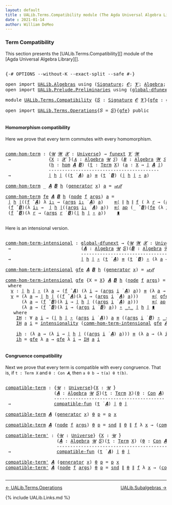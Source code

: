 ```yaml
---
layout: default
title : UALib.Terms.Compatibility module (The Agda Universal Algebra Library)
date : 2021-01-14
author: William DeMeo
---
```


### <a id="term-compatibility">Term Compatibility</a>

This section presents the [UALib.Terms.Compatibility][] module of the [Agda Universal Algebra Library][].

<pre class="Agda">

<a id="320" class="Symbol">{-#</a> <a id="324" class="Keyword">OPTIONS</a> <a id="332" class="Pragma">--without-K</a> <a id="344" class="Pragma">--exact-split</a> <a id="358" class="Pragma">--safe</a> <a id="365" class="Symbol">#-}</a>

<a id="370" class="Keyword">open</a> <a id="375" class="Keyword">import</a> <a id="382" href="UALib.Algebras.html" class="Module">UALib.Algebras</a> <a id="397" class="Keyword">using</a> <a id="403" class="Symbol">(</a><a id="404" href="UALib.Algebras.Signatures.html#1377" class="Function">Signature</a><a id="413" class="Symbol">;</a> <a id="415" href="universes.html#613" class="Generalizable">𝓞</a><a id="416" class="Symbol">;</a> <a id="418" href="universes.html#617" class="Generalizable">𝓥</a><a id="419" class="Symbol">;</a> <a id="421" href="UALib.Algebras.Algebras.html#771" class="Function">Algebra</a><a id="428" class="Symbol">;</a> <a id="430" href="UALib.Algebras.Algebras.html#3472" class="Function Operator">_↠_</a><a id="433" class="Symbol">)</a>
<a id="435" class="Keyword">open</a> <a id="440" class="Keyword">import</a> <a id="447" href="UALib.Prelude.Preliminaries.html" class="Module">UALib.Prelude.Preliminaries</a> <a id="475" class="Keyword">using</a> <a id="481" class="Symbol">(</a><a id="482" href="MGS-Subsingleton-Theorems.html#3468" class="Function">global-dfunext</a><a id="496" class="Symbol">;</a> <a id="498" href="universes.html#551" class="Postulate">Universe</a><a id="506" class="Symbol">;</a> <a id="508" href="universes.html#758" class="Function Operator">_̇</a><a id="510" class="Symbol">)</a>

<a id="513" class="Keyword">module</a> <a id="520" href="UALib.Terms.Compatibility.html" class="Module">UALib.Terms.Compatibility</a> <a id="546" class="Symbol">{</a><a id="547" href="UALib.Terms.Compatibility.html#547" class="Bound">𝑆</a> <a id="549" class="Symbol">:</a> <a id="551" href="UALib.Algebras.Signatures.html#1377" class="Function">Signature</a> <a id="561" href="universes.html#613" class="Generalizable">𝓞</a> <a id="563" href="universes.html#617" class="Generalizable">𝓥</a><a id="564" class="Symbol">}{</a><a id="566" href="UALib.Terms.Compatibility.html#566" class="Bound">gfe</a> <a id="570" class="Symbol">:</a> <a id="572" href="MGS-Subsingleton-Theorems.html#3468" class="Function">global-dfunext</a><a id="586" class="Symbol">}</a> <a id="588" class="Keyword">where</a>

<a id="595" class="Keyword">open</a> <a id="600" class="Keyword">import</a> <a id="607" href="UALib.Terms.Operations.html" class="Module">UALib.Terms.Operations</a><a id="629" class="Symbol">{</a><a id="630" class="Argument">𝑆</a> <a id="632" class="Symbol">=</a> <a id="634" href="UALib.Terms.Compatibility.html#547" class="Bound">𝑆</a><a id="635" class="Symbol">}{</a><a id="637" href="UALib.Terms.Compatibility.html#566" class="Bound">gfe</a><a id="640" class="Symbol">}</a> <a id="642" class="Keyword">public</a>

</pre>



#### <a id="homomorphism compatibility">Homomorphism compatibility</a>

Here we prove that every term commutes with every homomorphism.

<pre class="Agda">

<a id="comm-hom-term"></a><a id="815" href="UALib.Terms.Compatibility.html#815" class="Function">comm-hom-term</a> <a id="829" class="Symbol">:</a> <a id="831" class="Symbol">{</a><a id="832" href="UALib.Terms.Compatibility.html#832" class="Bound">𝓤</a> <a id="834" href="UALib.Terms.Compatibility.html#834" class="Bound">𝓦</a> <a id="836" href="UALib.Terms.Compatibility.html#836" class="Bound">𝓧</a> <a id="838" class="Symbol">:</a> <a id="840" href="universes.html#551" class="Postulate">Universe</a><a id="848" class="Symbol">}</a> <a id="850" class="Symbol">→</a> <a id="852" href="MGS-FunExt-from-Univalence.html#393" class="Function">funext</a> <a id="859" href="UALib.Terms.Compatibility.html#563" class="Bound">𝓥</a> <a id="861" href="UALib.Terms.Compatibility.html#834" class="Bound">𝓦</a>
 <a id="864" class="Symbol">→</a>              <a id="879" class="Symbol">{</a><a id="880" href="UALib.Terms.Compatibility.html#880" class="Bound">X</a> <a id="882" class="Symbol">:</a> <a id="884" href="UALib.Terms.Compatibility.html#836" class="Bound">𝓧</a> <a id="886" href="universes.html#758" class="Function Operator">̇</a><a id="887" class="Symbol">}(</a><a id="889" href="UALib.Terms.Compatibility.html#889" class="Bound">𝑨</a> <a id="891" class="Symbol">:</a> <a id="893" href="UALib.Algebras.Algebras.html#771" class="Function">Algebra</a> <a id="901" href="UALib.Terms.Compatibility.html#832" class="Bound">𝓤</a> <a id="903" href="UALib.Terms.Compatibility.html#547" class="Bound">𝑆</a><a id="904" class="Symbol">)</a> <a id="906" class="Symbol">(</a><a id="907" href="UALib.Terms.Compatibility.html#907" class="Bound">𝑩</a> <a id="909" class="Symbol">:</a> <a id="911" href="UALib.Algebras.Algebras.html#771" class="Function">Algebra</a> <a id="919" href="UALib.Terms.Compatibility.html#834" class="Bound">𝓦</a> <a id="921" href="UALib.Terms.Compatibility.html#547" class="Bound">𝑆</a><a id="922" class="Symbol">)</a>
                <a id="940" class="Symbol">(</a><a id="941" href="UALib.Terms.Compatibility.html#941" class="Bound">h</a> <a id="943" class="Symbol">:</a> <a id="945" href="UALib.Homomorphisms.Basic.html#1984" class="Function">hom</a> <a id="949" href="UALib.Terms.Compatibility.html#889" class="Bound">𝑨</a> <a id="951" href="UALib.Terms.Compatibility.html#907" class="Bound">𝑩</a><a id="952" class="Symbol">)</a> <a id="954" class="Symbol">(</a><a id="955" href="UALib.Terms.Compatibility.html#955" class="Bound">t</a> <a id="957" class="Symbol">:</a> <a id="959" href="UALib.Terms.Basic.html#2335" class="Datatype">Term</a> <a id="964" href="UALib.Terms.Compatibility.html#880" class="Bound">X</a><a id="965" class="Symbol">)</a> <a id="967" class="Symbol">(</a><a id="968" href="UALib.Terms.Compatibility.html#968" class="Bound">a</a> <a id="970" class="Symbol">:</a> <a id="972" href="UALib.Terms.Compatibility.html#880" class="Bound">X</a> <a id="974" class="Symbol">→</a> <a id="976" href="UALib.Prelude.Preliminaries.html#11659" class="Function Operator">∣</a> <a id="978" href="UALib.Terms.Compatibility.html#889" class="Bound">𝑨</a> <a id="980" href="UALib.Prelude.Preliminaries.html#11659" class="Function Operator">∣</a><a id="981" class="Symbol">)</a>
                <a id="999" class="Comment">-----------------------------------------</a>
 <a id="1042" class="Symbol">→</a>              <a id="1057" href="UALib.Prelude.Preliminaries.html#11659" class="Function Operator">∣</a> <a id="1059" href="UALib.Terms.Compatibility.html#941" class="Bound">h</a> <a id="1061" href="UALib.Prelude.Preliminaries.html#11659" class="Function Operator">∣</a> <a id="1063" class="Symbol">((</a><a id="1065" href="UALib.Terms.Compatibility.html#955" class="Bound">t</a> <a id="1067" href="UALib.Terms.Operations.html#1312" class="Function Operator">̇</a> <a id="1069" href="UALib.Terms.Compatibility.html#889" class="Bound">𝑨</a><a id="1070" class="Symbol">)</a> <a id="1072" href="UALib.Terms.Compatibility.html#968" class="Bound">a</a><a id="1073" class="Symbol">)</a> <a id="1075" href="UALib.Prelude.Preliminaries.html#5556" class="Datatype Operator">≡</a> <a id="1077" class="Symbol">(</a><a id="1078" href="UALib.Terms.Compatibility.html#955" class="Bound">t</a> <a id="1080" href="UALib.Terms.Operations.html#1312" class="Function Operator">̇</a> <a id="1082" href="UALib.Terms.Compatibility.html#907" class="Bound">𝑩</a><a id="1083" class="Symbol">)</a> <a id="1085" class="Symbol">(</a><a id="1086" href="UALib.Prelude.Preliminaries.html#11659" class="Function Operator">∣</a> <a id="1088" href="UALib.Terms.Compatibility.html#941" class="Bound">h</a> <a id="1090" href="UALib.Prelude.Preliminaries.html#11659" class="Function Operator">∣</a> <a id="1092" href="MGS-MLTT.html#3813" class="Function Operator">∘</a> <a id="1094" href="UALib.Terms.Compatibility.html#968" class="Bound">a</a><a id="1095" class="Symbol">)</a>

<a id="1098" href="UALib.Terms.Compatibility.html#815" class="Function">comm-hom-term</a> <a id="1112" class="Symbol">_</a> <a id="1114" href="UALib.Terms.Compatibility.html#1114" class="Bound">𝑨</a> <a id="1116" href="UALib.Terms.Compatibility.html#1116" class="Bound">𝑩</a> <a id="1118" href="UALib.Terms.Compatibility.html#1118" class="Bound">h</a> <a id="1120" class="Symbol">(</a><a id="1121" href="UALib.Terms.Basic.html#2383" class="InductiveConstructor">generator</a> <a id="1131" href="UALib.Terms.Compatibility.html#1131" class="Bound">x</a><a id="1132" class="Symbol">)</a> <a id="1134" href="UALib.Terms.Compatibility.html#1134" class="Bound">a</a> <a id="1136" class="Symbol">=</a> <a id="1138" href="UALib.Prelude.Preliminaries.html#5570" class="InductiveConstructor">𝓇ℯ𝒻𝓁</a>

<a id="1144" href="UALib.Terms.Compatibility.html#815" class="Function">comm-hom-term</a> <a id="1158" href="UALib.Terms.Compatibility.html#1158" class="Bound">fe</a> <a id="1161" href="UALib.Terms.Compatibility.html#1161" class="Bound">𝑨</a> <a id="1163" href="UALib.Terms.Compatibility.html#1163" class="Bound">𝑩</a> <a id="1165" href="UALib.Terms.Compatibility.html#1165" class="Bound">h</a> <a id="1167" class="Symbol">(</a><a id="1168" href="UALib.Terms.Basic.html#2408" class="InductiveConstructor">node</a> <a id="1173" href="UALib.Terms.Compatibility.html#1173" class="Bound">f</a> <a id="1175" href="UALib.Terms.Compatibility.html#1175" class="Bound">args</a><a id="1179" class="Symbol">)</a> <a id="1181" href="UALib.Terms.Compatibility.html#1181" class="Bound">a</a> <a id="1183" class="Symbol">=</a>
 <a id="1186" href="UALib.Prelude.Preliminaries.html#11659" class="Function Operator">∣</a> <a id="1188" href="UALib.Terms.Compatibility.html#1165" class="Bound">h</a> <a id="1190" href="UALib.Prelude.Preliminaries.html#11659" class="Function Operator">∣</a><a id="1191" class="Symbol">((</a><a id="1193" href="UALib.Terms.Compatibility.html#1173" class="Bound">f</a> <a id="1195" href="UALib.Algebras.Algebras.html#2921" class="Function Operator">̂</a> <a id="1197" href="UALib.Terms.Compatibility.html#1161" class="Bound">𝑨</a><a id="1198" class="Symbol">)</a> <a id="1200" class="Symbol">λ</a> <a id="1202" href="UALib.Terms.Compatibility.html#1202" class="Bound">i₁</a> <a id="1205" class="Symbol">→</a> <a id="1207" class="Symbol">(</a><a id="1208" href="UALib.Terms.Compatibility.html#1175" class="Bound">args</a> <a id="1213" href="UALib.Terms.Compatibility.html#1202" class="Bound">i₁</a> <a id="1216" href="UALib.Terms.Operations.html#1312" class="Function Operator">̇</a> <a id="1218" href="UALib.Terms.Compatibility.html#1161" class="Bound">𝑨</a><a id="1219" class="Symbol">)</a> <a id="1221" href="UALib.Terms.Compatibility.html#1181" class="Bound">a</a><a id="1222" class="Symbol">)</a>    <a id="1227" href="MGS-MLTT.html#5997" class="Function Operator">≡⟨</a> <a id="1230" href="UALib.Prelude.Preliminaries.html#11740" class="Function Operator">∥</a> <a id="1232" href="UALib.Terms.Compatibility.html#1165" class="Bound">h</a> <a id="1234" href="UALib.Prelude.Preliminaries.html#11740" class="Function Operator">∥</a> <a id="1236" href="UALib.Terms.Compatibility.html#1173" class="Bound">f</a> <a id="1238" class="Symbol">(</a> <a id="1240" class="Symbol">λ</a> <a id="1242" href="UALib.Terms.Compatibility.html#1242" class="Bound">r</a> <a id="1244" class="Symbol">→</a> <a id="1246" class="Symbol">(</a><a id="1247" href="UALib.Terms.Compatibility.html#1175" class="Bound">args</a> <a id="1252" href="UALib.Terms.Compatibility.html#1242" class="Bound">r</a> <a id="1254" href="UALib.Terms.Operations.html#1312" class="Function Operator">̇</a> <a id="1256" href="UALib.Terms.Compatibility.html#1161" class="Bound">𝑨</a><a id="1257" class="Symbol">)</a> <a id="1259" href="UALib.Terms.Compatibility.html#1181" class="Bound">a</a> <a id="1261" class="Symbol">)</a> <a id="1263" href="MGS-MLTT.html#5997" class="Function Operator">⟩</a>
 <a id="1266" class="Symbol">(</a><a id="1267" href="UALib.Terms.Compatibility.html#1173" class="Bound">f</a> <a id="1269" href="UALib.Algebras.Algebras.html#2921" class="Function Operator">̂</a> <a id="1271" href="UALib.Terms.Compatibility.html#1163" class="Bound">𝑩</a><a id="1272" class="Symbol">)(λ</a> <a id="1276" href="UALib.Terms.Compatibility.html#1276" class="Bound">i₁</a> <a id="1279" class="Symbol">→</a>  <a id="1282" href="UALib.Prelude.Preliminaries.html#11659" class="Function Operator">∣</a> <a id="1284" href="UALib.Terms.Compatibility.html#1165" class="Bound">h</a> <a id="1286" href="UALib.Prelude.Preliminaries.html#11659" class="Function Operator">∣</a><a id="1287" class="Symbol">((</a><a id="1289" href="UALib.Terms.Compatibility.html#1175" class="Bound">args</a> <a id="1294" href="UALib.Terms.Compatibility.html#1276" class="Bound">i₁</a> <a id="1297" href="UALib.Terms.Operations.html#1312" class="Function Operator">̇</a> <a id="1299" href="UALib.Terms.Compatibility.html#1161" class="Bound">𝑨</a><a id="1300" class="Symbol">)</a> <a id="1302" href="UALib.Terms.Compatibility.html#1181" class="Bound">a</a><a id="1303" class="Symbol">))</a>  <a id="1307" href="MGS-MLTT.html#5997" class="Function Operator">≡⟨</a> <a id="1310" href="MGS-MLTT.html#6613" class="Function">ap</a> <a id="1313" class="Symbol">(_</a> <a id="1316" href="UALib.Algebras.Algebras.html#2921" class="Function Operator">̂</a> <a id="1318" href="UALib.Terms.Compatibility.html#1163" class="Bound">𝑩</a><a id="1319" class="Symbol">)(</a><a id="1321" href="UALib.Terms.Compatibility.html#1158" class="Bound">fe</a> <a id="1324" class="Symbol">(λ</a> <a id="1327" href="UALib.Terms.Compatibility.html#1327" class="Bound">i₁</a> <a id="1330" class="Symbol">→</a> <a id="1332" href="UALib.Terms.Compatibility.html#815" class="Function">comm-hom-term</a> <a id="1346" href="UALib.Terms.Compatibility.html#1158" class="Bound">fe</a> <a id="1349" href="UALib.Terms.Compatibility.html#1161" class="Bound">𝑨</a> <a id="1351" href="UALib.Terms.Compatibility.html#1163" class="Bound">𝑩</a> <a id="1353" href="UALib.Terms.Compatibility.html#1165" class="Bound">h</a> <a id="1355" class="Symbol">(</a><a id="1356" href="UALib.Terms.Compatibility.html#1175" class="Bound">args</a> <a id="1361" href="UALib.Terms.Compatibility.html#1327" class="Bound">i₁</a><a id="1363" class="Symbol">)</a> <a id="1365" href="UALib.Terms.Compatibility.html#1181" class="Bound">a</a><a id="1366" class="Symbol">))</a><a id="1368" href="MGS-MLTT.html#5997" class="Function Operator">⟩</a>
 <a id="1371" class="Symbol">(</a><a id="1372" href="UALib.Terms.Compatibility.html#1173" class="Bound">f</a> <a id="1374" href="UALib.Algebras.Algebras.html#2921" class="Function Operator">̂</a> <a id="1376" href="UALib.Terms.Compatibility.html#1163" class="Bound">𝑩</a><a id="1377" class="Symbol">)(λ</a> <a id="1381" href="UALib.Terms.Compatibility.html#1381" class="Bound">r</a> <a id="1383" class="Symbol">→</a> <a id="1385" class="Symbol">(</a><a id="1386" href="UALib.Terms.Compatibility.html#1175" class="Bound">args</a> <a id="1391" href="UALib.Terms.Compatibility.html#1381" class="Bound">r</a> <a id="1393" href="UALib.Terms.Operations.html#1312" class="Function Operator">̇</a> <a id="1395" href="UALib.Terms.Compatibility.html#1163" class="Bound">𝑩</a><a id="1396" class="Symbol">)(</a><a id="1398" href="UALib.Prelude.Preliminaries.html#11659" class="Function Operator">∣</a> <a id="1400" href="UALib.Terms.Compatibility.html#1165" class="Bound">h</a> <a id="1402" href="UALib.Prelude.Preliminaries.html#11659" class="Function Operator">∣</a> <a id="1404" href="MGS-MLTT.html#3813" class="Function Operator">∘</a> <a id="1406" href="UALib.Terms.Compatibility.html#1181" class="Bound">a</a><a id="1407" class="Symbol">))</a>    <a id="1413" href="MGS-MLTT.html#6079" class="Function Operator">∎</a>

</pre>

Here is an intensional version.

<pre class="Agda">

<a id="comm-hom-term-intensional"></a><a id="1475" href="UALib.Terms.Compatibility.html#1475" class="Function">comm-hom-term-intensional</a> <a id="1501" class="Symbol">:</a> <a id="1503" href="MGS-Subsingleton-Theorems.html#3468" class="Function">global-dfunext</a> <a id="1518" class="Symbol">→</a> <a id="1520" class="Symbol">{</a><a id="1521" href="UALib.Terms.Compatibility.html#1521" class="Bound">𝓤</a> <a id="1523" href="UALib.Terms.Compatibility.html#1523" class="Bound">𝓦</a> <a id="1525" href="UALib.Terms.Compatibility.html#1525" class="Bound">𝓧</a> <a id="1527" class="Symbol">:</a> <a id="1529" href="universes.html#551" class="Postulate">Universe</a><a id="1537" class="Symbol">}{</a><a id="1539" href="UALib.Terms.Compatibility.html#1539" class="Bound">X</a> <a id="1541" class="Symbol">:</a> <a id="1543" href="UALib.Terms.Compatibility.html#1525" class="Bound">𝓧</a> <a id="1545" href="universes.html#758" class="Function Operator">̇</a><a id="1546" class="Symbol">}</a>
 <a id="1549" class="Symbol">→</a>                          <a id="1576" class="Symbol">(</a><a id="1577" href="UALib.Terms.Compatibility.html#1577" class="Bound">𝑨</a> <a id="1579" class="Symbol">:</a> <a id="1581" href="UALib.Algebras.Algebras.html#771" class="Function">Algebra</a> <a id="1589" href="UALib.Terms.Compatibility.html#1521" class="Bound">𝓤</a> <a id="1591" href="UALib.Terms.Compatibility.html#547" class="Bound">𝑆</a><a id="1592" class="Symbol">)(</a><a id="1594" href="UALib.Terms.Compatibility.html#1594" class="Bound">𝑩</a> <a id="1596" class="Symbol">:</a> <a id="1598" href="UALib.Algebras.Algebras.html#771" class="Function">Algebra</a> <a id="1606" href="UALib.Terms.Compatibility.html#1523" class="Bound">𝓦</a> <a id="1608" href="UALib.Terms.Compatibility.html#547" class="Bound">𝑆</a><a id="1609" class="Symbol">)(</a><a id="1611" href="UALib.Terms.Compatibility.html#1611" class="Bound">h</a> <a id="1613" class="Symbol">:</a> <a id="1615" href="UALib.Homomorphisms.Basic.html#1984" class="Function">hom</a> <a id="1619" href="UALib.Terms.Compatibility.html#1577" class="Bound">𝑨</a> <a id="1621" href="UALib.Terms.Compatibility.html#1594" class="Bound">𝑩</a><a id="1622" class="Symbol">)(</a><a id="1624" href="UALib.Terms.Compatibility.html#1624" class="Bound">t</a> <a id="1626" class="Symbol">:</a> <a id="1628" href="UALib.Terms.Basic.html#2335" class="Datatype">Term</a> <a id="1633" href="UALib.Terms.Compatibility.html#1539" class="Bound">X</a><a id="1634" class="Symbol">)</a>
                            <a id="1664" class="Comment">-------------------------------------------------------------</a>
 <a id="1727" class="Symbol">→</a>                          <a id="1754" href="UALib.Prelude.Preliminaries.html#11659" class="Function Operator">∣</a> <a id="1756" href="UALib.Terms.Compatibility.html#1611" class="Bound">h</a> <a id="1758" href="UALib.Prelude.Preliminaries.html#11659" class="Function Operator">∣</a> <a id="1760" href="MGS-MLTT.html#3813" class="Function Operator">∘</a> <a id="1762" class="Symbol">(</a><a id="1763" href="UALib.Terms.Compatibility.html#1624" class="Bound">t</a> <a id="1765" href="UALib.Terms.Operations.html#1312" class="Function Operator">̇</a> <a id="1767" href="UALib.Terms.Compatibility.html#1577" class="Bound">𝑨</a><a id="1768" class="Symbol">)</a> <a id="1770" href="UALib.Prelude.Preliminaries.html#5556" class="Datatype Operator">≡</a> <a id="1772" class="Symbol">(</a><a id="1773" href="UALib.Terms.Compatibility.html#1624" class="Bound">t</a> <a id="1775" href="UALib.Terms.Operations.html#1312" class="Function Operator">̇</a> <a id="1777" href="UALib.Terms.Compatibility.html#1594" class="Bound">𝑩</a><a id="1778" class="Symbol">)</a> <a id="1780" href="MGS-MLTT.html#3813" class="Function Operator">∘</a> <a id="1782" class="Symbol">(λ</a> <a id="1785" href="UALib.Terms.Compatibility.html#1785" class="Bound">a</a> <a id="1787" class="Symbol">→</a> <a id="1789" href="UALib.Prelude.Preliminaries.html#11659" class="Function Operator">∣</a> <a id="1791" href="UALib.Terms.Compatibility.html#1611" class="Bound">h</a> <a id="1793" href="UALib.Prelude.Preliminaries.html#11659" class="Function Operator">∣</a> <a id="1795" href="MGS-MLTT.html#3813" class="Function Operator">∘</a> <a id="1797" href="UALib.Terms.Compatibility.html#1785" class="Bound">a</a><a id="1798" class="Symbol">)</a>

<a id="1801" href="UALib.Terms.Compatibility.html#1475" class="Function">comm-hom-term-intensional</a> <a id="1827" href="UALib.Terms.Compatibility.html#1827" class="Bound">gfe</a> <a id="1831" href="UALib.Terms.Compatibility.html#1831" class="Bound">𝑨</a> <a id="1833" href="UALib.Terms.Compatibility.html#1833" class="Bound">𝑩</a> <a id="1835" href="UALib.Terms.Compatibility.html#1835" class="Bound">h</a> <a id="1837" class="Symbol">(</a><a id="1838" href="UALib.Terms.Basic.html#2383" class="InductiveConstructor">generator</a> <a id="1848" href="UALib.Terms.Compatibility.html#1848" class="Bound">x</a><a id="1849" class="Symbol">)</a> <a id="1851" class="Symbol">=</a> <a id="1853" href="UALib.Prelude.Preliminaries.html#5570" class="InductiveConstructor">𝓇ℯ𝒻𝓁</a>

<a id="1859" href="UALib.Terms.Compatibility.html#1475" class="Function">comm-hom-term-intensional</a> <a id="1885" href="UALib.Terms.Compatibility.html#1885" class="Bound">gfe</a> <a id="1889" class="Symbol">{</a><a id="1890" class="Argument">X</a> <a id="1892" class="Symbol">=</a> <a id="1894" href="UALib.Terms.Compatibility.html#1894" class="Bound">X</a><a id="1895" class="Symbol">}</a> <a id="1897" href="UALib.Terms.Compatibility.html#1897" class="Bound">𝑨</a> <a id="1899" href="UALib.Terms.Compatibility.html#1899" class="Bound">𝑩</a> <a id="1901" href="UALib.Terms.Compatibility.html#1901" class="Bound">h</a> <a id="1903" class="Symbol">(</a><a id="1904" href="UALib.Terms.Basic.html#2408" class="InductiveConstructor">node</a> <a id="1909" href="UALib.Terms.Compatibility.html#1909" class="Bound">f</a> <a id="1911" href="UALib.Terms.Compatibility.html#1911" class="Bound">args</a><a id="1915" class="Symbol">)</a> <a id="1917" class="Symbol">=</a> <a id="1919" href="UALib.Terms.Compatibility.html#1930" class="Function">γ</a>
 <a id="1922" class="Keyword">where</a>
  <a id="1930" href="UALib.Terms.Compatibility.html#1930" class="Function">γ</a> <a id="1932" class="Symbol">:</a> <a id="1934" href="UALib.Prelude.Preliminaries.html#11659" class="Function Operator">∣</a> <a id="1936" href="UALib.Terms.Compatibility.html#1901" class="Bound">h</a> <a id="1938" href="UALib.Prelude.Preliminaries.html#11659" class="Function Operator">∣</a> <a id="1940" href="MGS-MLTT.html#3813" class="Function Operator">∘</a> <a id="1942" class="Symbol">(λ</a> <a id="1945" href="UALib.Terms.Compatibility.html#1945" class="Bound">a</a> <a id="1947" class="Symbol">→</a> <a id="1949" class="Symbol">(</a><a id="1950" href="UALib.Terms.Compatibility.html#1909" class="Bound">f</a> <a id="1952" href="UALib.Algebras.Algebras.html#2921" class="Function Operator">̂</a> <a id="1954" href="UALib.Terms.Compatibility.html#1897" class="Bound">𝑨</a><a id="1955" class="Symbol">)</a> <a id="1957" class="Symbol">(λ</a> <a id="1960" href="UALib.Terms.Compatibility.html#1960" class="Bound">i</a> <a id="1962" class="Symbol">→</a> <a id="1964" class="Symbol">(</a><a id="1965" href="UALib.Terms.Compatibility.html#1911" class="Bound">args</a> <a id="1970" href="UALib.Terms.Compatibility.html#1960" class="Bound">i</a> <a id="1972" href="UALib.Terms.Operations.html#1312" class="Function Operator">̇</a> <a id="1974" href="UALib.Terms.Compatibility.html#1897" class="Bound">𝑨</a><a id="1975" class="Symbol">)</a> <a id="1977" href="UALib.Terms.Compatibility.html#1945" class="Bound">a</a><a id="1978" class="Symbol">))</a> <a id="1981" href="UALib.Prelude.Preliminaries.html#5556" class="Datatype Operator">≡</a> <a id="1983" class="Symbol">(λ</a> <a id="1986" href="UALib.Terms.Compatibility.html#1986" class="Bound">a</a> <a id="1988" class="Symbol">→</a> <a id="1990" class="Symbol">(</a><a id="1991" href="UALib.Terms.Compatibility.html#1909" class="Bound">f</a> <a id="1993" href="UALib.Algebras.Algebras.html#2921" class="Function Operator">̂</a> <a id="1995" href="UALib.Terms.Compatibility.html#1899" class="Bound">𝑩</a><a id="1996" class="Symbol">)(λ</a> <a id="2000" href="UALib.Terms.Compatibility.html#2000" class="Bound">i</a> <a id="2002" class="Symbol">→</a> <a id="2004" class="Symbol">(</a><a id="2005" href="UALib.Terms.Compatibility.html#1911" class="Bound">args</a> <a id="2010" href="UALib.Terms.Compatibility.html#2000" class="Bound">i</a> <a id="2012" href="UALib.Terms.Operations.html#1312" class="Function Operator">̇</a> <a id="2014" href="UALib.Terms.Compatibility.html#1899" class="Bound">𝑩</a><a id="2015" class="Symbol">)</a> <a id="2017" href="UALib.Terms.Compatibility.html#1986" class="Bound">a</a><a id="2018" class="Symbol">))</a> <a id="2021" href="MGS-MLTT.html#3813" class="Function Operator">∘</a> <a id="2023" href="MGS-MLTT.html#3813" class="Function Operator">_∘_</a> <a id="2027" href="UALib.Prelude.Preliminaries.html#11659" class="Function Operator">∣</a> <a id="2029" href="UALib.Terms.Compatibility.html#1901" class="Bound">h</a> <a id="2031" href="UALib.Prelude.Preliminaries.html#11659" class="Function Operator">∣</a>
  <a id="2035" href="UALib.Terms.Compatibility.html#1930" class="Function">γ</a> <a id="2037" class="Symbol">=</a> <a id="2039" class="Symbol">(λ</a> <a id="2042" href="UALib.Terms.Compatibility.html#2042" class="Bound">a</a> <a id="2044" class="Symbol">→</a> <a id="2046" href="UALib.Prelude.Preliminaries.html#11659" class="Function Operator">∣</a> <a id="2048" href="UALib.Terms.Compatibility.html#1901" class="Bound">h</a> <a id="2050" href="UALib.Prelude.Preliminaries.html#11659" class="Function Operator">∣</a> <a id="2052" class="Symbol">((</a><a id="2054" href="UALib.Terms.Compatibility.html#1909" class="Bound">f</a> <a id="2056" href="UALib.Algebras.Algebras.html#2921" class="Function Operator">̂</a> <a id="2058" href="UALib.Terms.Compatibility.html#1897" class="Bound">𝑨</a><a id="2059" class="Symbol">)(λ</a> <a id="2063" href="UALib.Terms.Compatibility.html#2063" class="Bound">i</a> <a id="2065" class="Symbol">→</a> <a id="2067" class="Symbol">(</a><a id="2068" href="UALib.Terms.Compatibility.html#1911" class="Bound">args</a> <a id="2073" href="UALib.Terms.Compatibility.html#2063" class="Bound">i</a> <a id="2075" href="UALib.Terms.Operations.html#1312" class="Function Operator">̇</a> <a id="2077" href="UALib.Terms.Compatibility.html#1897" class="Bound">𝑨</a><a id="2078" class="Symbol">)</a> <a id="2080" href="UALib.Terms.Compatibility.html#2042" class="Bound">a</a><a id="2081" class="Symbol">)))</a>     <a id="2089" href="MGS-MLTT.html#5997" class="Function Operator">≡⟨</a> <a id="2092" href="UALib.Terms.Compatibility.html#1885" class="Bound">gfe</a> <a id="2096" class="Symbol">(λ</a> <a id="2099" href="UALib.Terms.Compatibility.html#2099" class="Bound">a</a> <a id="2101" class="Symbol">→</a> <a id="2103" href="UALib.Prelude.Preliminaries.html#11740" class="Function Operator">∥</a> <a id="2105" href="UALib.Terms.Compatibility.html#1901" class="Bound">h</a> <a id="2107" href="UALib.Prelude.Preliminaries.html#11740" class="Function Operator">∥</a> <a id="2109" href="UALib.Terms.Compatibility.html#1909" class="Bound">f</a> <a id="2111" class="Symbol">(</a> <a id="2113" class="Symbol">λ</a> <a id="2115" href="UALib.Terms.Compatibility.html#2115" class="Bound">r</a> <a id="2117" class="Symbol">→</a> <a id="2119" class="Symbol">(</a><a id="2120" href="UALib.Terms.Compatibility.html#1911" class="Bound">args</a> <a id="2125" href="UALib.Terms.Compatibility.html#2115" class="Bound">r</a> <a id="2127" href="UALib.Terms.Operations.html#1312" class="Function Operator">̇</a> <a id="2129" href="UALib.Terms.Compatibility.html#1897" class="Bound">𝑨</a><a id="2130" class="Symbol">)</a> <a id="2132" href="UALib.Terms.Compatibility.html#2099" class="Bound">a</a> <a id="2134" class="Symbol">))</a> <a id="2137" href="MGS-MLTT.html#5997" class="Function Operator">⟩</a>
      <a id="2145" class="Symbol">(λ</a> <a id="2148" href="UALib.Terms.Compatibility.html#2148" class="Bound">a</a> <a id="2150" class="Symbol">→</a> <a id="2152" class="Symbol">(</a><a id="2153" href="UALib.Terms.Compatibility.html#1909" class="Bound">f</a> <a id="2155" href="UALib.Algebras.Algebras.html#2921" class="Function Operator">̂</a> <a id="2157" href="UALib.Terms.Compatibility.html#1899" class="Bound">𝑩</a><a id="2158" class="Symbol">)(λ</a> <a id="2162" href="UALib.Terms.Compatibility.html#2162" class="Bound">i</a> <a id="2164" class="Symbol">→</a> <a id="2166" href="UALib.Prelude.Preliminaries.html#11659" class="Function Operator">∣</a> <a id="2168" href="UALib.Terms.Compatibility.html#1901" class="Bound">h</a> <a id="2170" href="UALib.Prelude.Preliminaries.html#11659" class="Function Operator">∣</a> <a id="2172" class="Symbol">((</a><a id="2174" href="UALib.Terms.Compatibility.html#1911" class="Bound">args</a> <a id="2179" href="UALib.Terms.Compatibility.html#2162" class="Bound">i</a> <a id="2181" href="UALib.Terms.Operations.html#1312" class="Function Operator">̇</a> <a id="2183" href="UALib.Terms.Compatibility.html#1897" class="Bound">𝑨</a><a id="2184" class="Symbol">)</a> <a id="2186" href="UALib.Terms.Compatibility.html#2148" class="Bound">a</a><a id="2187" class="Symbol">)))</a>     <a id="2195" href="MGS-MLTT.html#5997" class="Function Operator">≡⟨</a> <a id="2198" href="MGS-MLTT.html#6613" class="Function">ap</a> <a id="2201" class="Symbol">(λ</a> <a id="2204" href="UALib.Terms.Compatibility.html#2204" class="Bound">-</a> <a id="2206" class="Symbol">→</a> <a id="2208" class="Symbol">(λ</a> <a id="2211" href="UALib.Terms.Compatibility.html#2211" class="Bound">a</a> <a id="2213" class="Symbol">→</a> <a id="2215" class="Symbol">(</a><a id="2216" href="UALib.Terms.Compatibility.html#1909" class="Bound">f</a> <a id="2218" href="UALib.Algebras.Algebras.html#2921" class="Function Operator">̂</a> <a id="2220" href="UALib.Terms.Compatibility.html#1899" class="Bound">𝑩</a><a id="2221" class="Symbol">)(</a><a id="2223" href="UALib.Terms.Compatibility.html#2204" class="Bound">-</a> <a id="2225" href="UALib.Terms.Compatibility.html#2211" class="Bound">a</a><a id="2226" class="Symbol">)))</a> <a id="2230" href="UALib.Terms.Compatibility.html#2457" class="Function">ih</a> <a id="2233" href="MGS-MLTT.html#5997" class="Function Operator">⟩</a>
      <a id="2241" class="Symbol">(λ</a> <a id="2244" href="UALib.Terms.Compatibility.html#2244" class="Bound">a</a> <a id="2246" class="Symbol">→</a> <a id="2248" class="Symbol">(</a><a id="2249" href="UALib.Terms.Compatibility.html#1909" class="Bound">f</a> <a id="2251" href="UALib.Algebras.Algebras.html#2921" class="Function Operator">̂</a> <a id="2253" href="UALib.Terms.Compatibility.html#1899" class="Bound">𝑩</a><a id="2254" class="Symbol">)(λ</a> <a id="2258" href="UALib.Terms.Compatibility.html#2258" class="Bound">i</a> <a id="2260" class="Symbol">→</a> <a id="2262" class="Symbol">(</a><a id="2263" href="UALib.Terms.Compatibility.html#1911" class="Bound">args</a> <a id="2268" href="UALib.Terms.Compatibility.html#2258" class="Bound">i</a> <a id="2270" href="UALib.Terms.Operations.html#1312" class="Function Operator">̇</a> <a id="2272" href="UALib.Terms.Compatibility.html#1899" class="Bound">𝑩</a><a id="2273" class="Symbol">)</a> <a id="2275" href="UALib.Terms.Compatibility.html#2244" class="Bound">a</a><a id="2276" class="Symbol">))</a> <a id="2279" href="MGS-MLTT.html#3813" class="Function Operator">∘</a> <a id="2281" href="MGS-MLTT.html#3813" class="Function Operator">_∘_</a> <a id="2285" href="UALib.Prelude.Preliminaries.html#11659" class="Function Operator">∣</a> <a id="2287" href="UALib.Terms.Compatibility.html#1901" class="Bound">h</a> <a id="2289" href="UALib.Prelude.Preliminaries.html#11659" class="Function Operator">∣</a> <a id="2291" href="MGS-MLTT.html#6079" class="Function Operator">∎</a>
   <a id="2296" class="Keyword">where</a>
    <a id="2306" href="UALib.Terms.Compatibility.html#2306" class="Function">IH</a> <a id="2309" class="Symbol">:</a> <a id="2311" class="Symbol">∀</a> <a id="2313" href="UALib.Terms.Compatibility.html#2313" class="Bound">a</a> <a id="2315" href="UALib.Terms.Compatibility.html#2315" class="Bound">i</a> <a id="2317" class="Symbol">→</a> <a id="2319" class="Symbol">(</a><a id="2320" href="UALib.Prelude.Preliminaries.html#11659" class="Function Operator">∣</a> <a id="2322" href="UALib.Terms.Compatibility.html#1901" class="Bound">h</a> <a id="2324" href="UALib.Prelude.Preliminaries.html#11659" class="Function Operator">∣</a> <a id="2326" href="MGS-MLTT.html#3813" class="Function Operator">∘</a> <a id="2328" class="Symbol">(</a><a id="2329" href="UALib.Terms.Compatibility.html#1911" class="Bound">args</a> <a id="2334" href="UALib.Terms.Compatibility.html#2315" class="Bound">i</a> <a id="2336" href="UALib.Terms.Operations.html#1312" class="Function Operator">̇</a> <a id="2338" href="UALib.Terms.Compatibility.html#1897" class="Bound">𝑨</a><a id="2339" class="Symbol">))</a> <a id="2342" href="UALib.Terms.Compatibility.html#2313" class="Bound">a</a> <a id="2344" href="UALib.Prelude.Preliminaries.html#5556" class="Datatype Operator">≡</a> <a id="2346" class="Symbol">((</a><a id="2348" href="UALib.Terms.Compatibility.html#1911" class="Bound">args</a> <a id="2353" href="UALib.Terms.Compatibility.html#2315" class="Bound">i</a> <a id="2355" href="UALib.Terms.Operations.html#1312" class="Function Operator">̇</a> <a id="2357" href="UALib.Terms.Compatibility.html#1899" class="Bound">𝑩</a><a id="2358" class="Symbol">)</a> <a id="2360" href="MGS-MLTT.html#3813" class="Function Operator">∘</a> <a id="2362" href="MGS-MLTT.html#3813" class="Function Operator">_∘_</a> <a id="2366" href="UALib.Prelude.Preliminaries.html#11659" class="Function Operator">∣</a> <a id="2368" href="UALib.Terms.Compatibility.html#1901" class="Bound">h</a> <a id="2370" href="UALib.Prelude.Preliminaries.html#11659" class="Function Operator">∣</a><a id="2371" class="Symbol">)</a> <a id="2373" href="UALib.Terms.Compatibility.html#2313" class="Bound">a</a>
    <a id="2379" href="UALib.Terms.Compatibility.html#2306" class="Function">IH</a> <a id="2382" href="UALib.Terms.Compatibility.html#2382" class="Bound">a</a> <a id="2384" href="UALib.Terms.Compatibility.html#2384" class="Bound">i</a> <a id="2386" class="Symbol">=</a> <a id="2388" href="UALib.Prelude.Extensionality.html#3477" class="Function">intensionality</a> <a id="2403" class="Symbol">(</a><a id="2404" href="UALib.Terms.Compatibility.html#1475" class="Function">comm-hom-term-intensional</a> <a id="2430" href="UALib.Terms.Compatibility.html#1885" class="Bound">gfe</a> <a id="2434" href="UALib.Terms.Compatibility.html#1897" class="Bound">𝑨</a> <a id="2436" href="UALib.Terms.Compatibility.html#1899" class="Bound">𝑩</a> <a id="2438" href="UALib.Terms.Compatibility.html#1901" class="Bound">h</a> <a id="2440" class="Symbol">(</a><a id="2441" href="UALib.Terms.Compatibility.html#1911" class="Bound">args</a> <a id="2446" href="UALib.Terms.Compatibility.html#2384" class="Bound">i</a><a id="2447" class="Symbol">))</a> <a id="2450" href="UALib.Terms.Compatibility.html#2382" class="Bound">a</a>

    <a id="2457" href="UALib.Terms.Compatibility.html#2457" class="Function">ih</a> <a id="2460" class="Symbol">:</a> <a id="2462" class="Symbol">(λ</a> <a id="2465" href="UALib.Terms.Compatibility.html#2465" class="Bound">a</a> <a id="2467" class="Symbol">→</a> <a id="2469" class="Symbol">(λ</a> <a id="2472" href="UALib.Terms.Compatibility.html#2472" class="Bound">i</a> <a id="2474" class="Symbol">→</a> <a id="2476" href="UALib.Prelude.Preliminaries.html#11659" class="Function Operator">∣</a> <a id="2478" href="UALib.Terms.Compatibility.html#1901" class="Bound">h</a> <a id="2480" href="UALib.Prelude.Preliminaries.html#11659" class="Function Operator">∣</a> <a id="2482" class="Symbol">((</a><a id="2484" href="UALib.Terms.Compatibility.html#1911" class="Bound">args</a> <a id="2489" href="UALib.Terms.Compatibility.html#2472" class="Bound">i</a> <a id="2491" href="UALib.Terms.Operations.html#1312" class="Function Operator">̇</a> <a id="2493" href="UALib.Terms.Compatibility.html#1897" class="Bound">𝑨</a><a id="2494" class="Symbol">)</a> <a id="2496" href="UALib.Terms.Compatibility.html#2465" class="Bound">a</a><a id="2497" class="Symbol">)))</a> <a id="2501" href="UALib.Prelude.Preliminaries.html#5556" class="Datatype Operator">≡</a> <a id="2503" class="Symbol">(λ</a> <a id="2506" href="UALib.Terms.Compatibility.html#2506" class="Bound">a</a> <a id="2508" class="Symbol">→</a> <a id="2510" class="Symbol">(λ</a> <a id="2513" href="UALib.Terms.Compatibility.html#2513" class="Bound">i</a> <a id="2515" class="Symbol">→</a> <a id="2517" class="Symbol">((</a><a id="2519" href="UALib.Terms.Compatibility.html#1911" class="Bound">args</a> <a id="2524" href="UALib.Terms.Compatibility.html#2513" class="Bound">i</a> <a id="2526" href="UALib.Terms.Operations.html#1312" class="Function Operator">̇</a> <a id="2528" href="UALib.Terms.Compatibility.html#1899" class="Bound">𝑩</a><a id="2529" class="Symbol">)</a> <a id="2531" href="MGS-MLTT.html#3813" class="Function Operator">∘</a> <a id="2533" href="MGS-MLTT.html#3813" class="Function Operator">_∘_</a> <a id="2537" href="UALib.Prelude.Preliminaries.html#11659" class="Function Operator">∣</a> <a id="2539" href="UALib.Terms.Compatibility.html#1901" class="Bound">h</a> <a id="2541" href="UALib.Prelude.Preliminaries.html#11659" class="Function Operator">∣</a><a id="2542" class="Symbol">)</a> <a id="2544" href="UALib.Terms.Compatibility.html#2506" class="Bound">a</a><a id="2545" class="Symbol">))</a>
    <a id="2552" href="UALib.Terms.Compatibility.html#2457" class="Function">ih</a> <a id="2555" class="Symbol">=</a> <a id="2557" href="UALib.Terms.Compatibility.html#1885" class="Bound">gfe</a> <a id="2561" class="Symbol">λ</a> <a id="2563" href="UALib.Terms.Compatibility.html#2563" class="Bound">a</a> <a id="2565" class="Symbol">→</a> <a id="2567" href="UALib.Terms.Compatibility.html#1885" class="Bound">gfe</a> <a id="2571" class="Symbol">λ</a> <a id="2573" href="UALib.Terms.Compatibility.html#2573" class="Bound">i</a> <a id="2575" class="Symbol">→</a> <a id="2577" href="UALib.Terms.Compatibility.html#2306" class="Function">IH</a> <a id="2580" href="UALib.Terms.Compatibility.html#2563" class="Bound">a</a> <a id="2582" href="UALib.Terms.Compatibility.html#2573" class="Bound">i</a>

</pre>




#### <a id="congruence-compatibility">Congruence compatibility</a>

Next we prove that every term is compatible with every congruence. That is, if `t : Term X` and `θ : Con 𝑨`, then `a θ b → t(a) θ t(b)`.

<pre class="Agda">

<a id="compatible-term"></a><a id="2820" href="UALib.Terms.Compatibility.html#2820" class="Function">compatible-term</a> <a id="2836" class="Symbol">:</a> <a id="2838" class="Symbol">{</a><a id="2839" href="UALib.Terms.Compatibility.html#2839" class="Bound">𝓤</a> <a id="2841" class="Symbol">:</a> <a id="2843" href="universes.html#551" class="Postulate">Universe</a><a id="2851" class="Symbol">}{</a><a id="2853" href="UALib.Terms.Compatibility.html#2853" class="Bound">X</a> <a id="2855" class="Symbol">:</a> <a id="2857" href="UALib.Terms.Compatibility.html#2839" class="Bound">𝓤</a> <a id="2859" href="universes.html#758" class="Function Operator">̇</a><a id="2860" class="Symbol">}</a>
                  <a id="2880" class="Symbol">(</a><a id="2881" href="UALib.Terms.Compatibility.html#2881" class="Bound">𝑨</a> <a id="2883" class="Symbol">:</a> <a id="2885" href="UALib.Algebras.Algebras.html#771" class="Function">Algebra</a> <a id="2893" href="UALib.Terms.Compatibility.html#2839" class="Bound">𝓤</a> <a id="2895" href="UALib.Terms.Compatibility.html#547" class="Bound">𝑆</a><a id="2896" class="Symbol">)(</a><a id="2898" href="UALib.Terms.Compatibility.html#2898" class="Bound">t</a> <a id="2900" class="Symbol">:</a> <a id="2902" href="UALib.Terms.Basic.html#2335" class="Datatype">Term</a> <a id="2907" href="UALib.Terms.Compatibility.html#2853" class="Bound">X</a><a id="2908" class="Symbol">)(</a><a id="2910" href="UALib.Terms.Compatibility.html#2910" class="Bound">θ</a> <a id="2912" class="Symbol">:</a> <a id="2914" href="UALib.Algebras.Congruences.html#767" class="Function">Con</a> <a id="2918" href="UALib.Terms.Compatibility.html#2881" class="Bound">𝑨</a><a id="2919" class="Symbol">)</a>
                  <a id="2939" class="Comment">-----------------------------------------</a>
 <a id="2982" class="Symbol">→</a>                <a id="2999" href="UALib.Relations.Quotients.html#7237" class="Function">compatible-fun</a> <a id="3014" class="Symbol">(</a><a id="3015" href="UALib.Terms.Compatibility.html#2898" class="Bound">t</a> <a id="3017" href="UALib.Terms.Operations.html#1312" class="Function Operator">̇</a> <a id="3019" href="UALib.Terms.Compatibility.html#2881" class="Bound">𝑨</a><a id="3020" class="Symbol">)</a> <a id="3022" href="UALib.Prelude.Preliminaries.html#11659" class="Function Operator">∣</a> <a id="3024" href="UALib.Terms.Compatibility.html#2910" class="Bound">θ</a> <a id="3026" href="UALib.Prelude.Preliminaries.html#11659" class="Function Operator">∣</a>

<a id="3029" href="UALib.Terms.Compatibility.html#2820" class="Function">compatible-term</a> <a id="3045" href="UALib.Terms.Compatibility.html#3045" class="Bound">𝑨</a> <a id="3047" class="Symbol">(</a><a id="3048" href="UALib.Terms.Basic.html#2383" class="InductiveConstructor">generator</a> <a id="3058" href="UALib.Terms.Compatibility.html#3058" class="Bound">x</a><a id="3059" class="Symbol">)</a> <a id="3061" href="UALib.Terms.Compatibility.html#3061" class="Bound">θ</a> <a id="3063" href="UALib.Terms.Compatibility.html#3063" class="Bound">p</a> <a id="3065" class="Symbol">=</a> <a id="3067" href="UALib.Terms.Compatibility.html#3063" class="Bound">p</a> <a id="3069" href="UALib.Terms.Compatibility.html#3058" class="Bound">x</a>

<a id="3072" href="UALib.Terms.Compatibility.html#2820" class="Function">compatible-term</a> <a id="3088" href="UALib.Terms.Compatibility.html#3088" class="Bound">𝑨</a> <a id="3090" class="Symbol">(</a><a id="3091" href="UALib.Terms.Basic.html#2408" class="InductiveConstructor">node</a> <a id="3096" href="UALib.Terms.Compatibility.html#3096" class="Bound">f</a> <a id="3098" href="UALib.Terms.Compatibility.html#3098" class="Bound">args</a><a id="3102" class="Symbol">)</a> <a id="3104" href="UALib.Terms.Compatibility.html#3104" class="Bound">θ</a> <a id="3106" href="UALib.Terms.Compatibility.html#3106" class="Bound">p</a> <a id="3108" class="Symbol">=</a> <a id="3110" href="UALib.Prelude.Preliminaries.html#11744" class="Function">snd</a> <a id="3114" href="UALib.Prelude.Preliminaries.html#11740" class="Function Operator">∥</a> <a id="3116" href="UALib.Terms.Compatibility.html#3104" class="Bound">θ</a> <a id="3118" href="UALib.Prelude.Preliminaries.html#11740" class="Function Operator">∥</a> <a id="3120" href="UALib.Terms.Compatibility.html#3096" class="Bound">f</a> <a id="3122" class="Symbol">λ</a> <a id="3124" href="UALib.Terms.Compatibility.html#3124" class="Bound">x</a> <a id="3126" class="Symbol">→</a> <a id="3128" class="Symbol">(</a><a id="3129" href="UALib.Terms.Compatibility.html#2820" class="Function">compatible-term</a> <a id="3145" href="UALib.Terms.Compatibility.html#3088" class="Bound">𝑨</a> <a id="3147" class="Symbol">(</a><a id="3148" href="UALib.Terms.Compatibility.html#3098" class="Bound">args</a> <a id="3153" href="UALib.Terms.Compatibility.html#3124" class="Bound">x</a><a id="3154" class="Symbol">)</a> <a id="3156" href="UALib.Terms.Compatibility.html#3104" class="Bound">θ</a><a id="3157" class="Symbol">)</a> <a id="3159" href="UALib.Terms.Compatibility.html#3106" class="Bound">p</a>

<a id="compatible-term&#39;"></a><a id="3162" href="UALib.Terms.Compatibility.html#3162" class="Function">compatible-term&#39;</a> <a id="3179" class="Symbol">:</a> <a id="3181" class="Symbol">{</a><a id="3182" href="UALib.Terms.Compatibility.html#3182" class="Bound">𝓤</a> <a id="3184" class="Symbol">:</a> <a id="3186" href="universes.html#551" class="Postulate">Universe</a><a id="3194" class="Symbol">}</a> <a id="3196" class="Symbol">{</a><a id="3197" href="UALib.Terms.Compatibility.html#3197" class="Bound">X</a> <a id="3199" class="Symbol">:</a> <a id="3201" href="UALib.Terms.Compatibility.html#3182" class="Bound">𝓤</a> <a id="3203" href="universes.html#758" class="Function Operator">̇</a><a id="3204" class="Symbol">}</a>
                   <a id="3225" class="Symbol">(</a><a id="3226" href="UALib.Terms.Compatibility.html#3226" class="Bound">𝑨</a> <a id="3228" class="Symbol">:</a> <a id="3230" href="UALib.Algebras.Algebras.html#771" class="Function">Algebra</a> <a id="3238" href="UALib.Terms.Compatibility.html#3182" class="Bound">𝓤</a> <a id="3240" href="UALib.Terms.Compatibility.html#547" class="Bound">𝑆</a><a id="3241" class="Symbol">)(</a><a id="3243" href="UALib.Terms.Compatibility.html#3243" class="Bound">t</a> <a id="3245" class="Symbol">:</a> <a id="3247" href="UALib.Terms.Basic.html#2335" class="Datatype">Term</a> <a id="3252" href="UALib.Terms.Compatibility.html#3197" class="Bound">X</a><a id="3253" class="Symbol">)</a> <a id="3255" class="Symbol">(</a><a id="3256" href="UALib.Terms.Compatibility.html#3256" class="Bound">θ</a> <a id="3258" class="Symbol">:</a> <a id="3260" href="UALib.Algebras.Congruences.html#767" class="Function">Con</a> <a id="3264" href="UALib.Terms.Compatibility.html#3226" class="Bound">𝑨</a><a id="3265" class="Symbol">)</a>
                   <a id="3286" class="Comment">------------------------------------------</a>
 <a id="3330" class="Symbol">→</a>                 <a id="3348" href="UALib.Relations.Quotients.html#7237" class="Function">compatible-fun</a> <a id="3363" class="Symbol">(</a><a id="3364" href="UALib.Terms.Compatibility.html#3243" class="Bound">t</a> <a id="3366" href="UALib.Terms.Operations.html#1312" class="Function Operator">̇</a> <a id="3368" href="UALib.Terms.Compatibility.html#3226" class="Bound">𝑨</a><a id="3369" class="Symbol">)</a> <a id="3371" href="UALib.Prelude.Preliminaries.html#11659" class="Function Operator">∣</a> <a id="3373" href="UALib.Terms.Compatibility.html#3256" class="Bound">θ</a> <a id="3375" href="UALib.Prelude.Preliminaries.html#11659" class="Function Operator">∣</a>

<a id="3378" href="UALib.Terms.Compatibility.html#3162" class="Function">compatible-term&#39;</a> <a id="3395" href="UALib.Terms.Compatibility.html#3395" class="Bound">𝑨</a> <a id="3397" class="Symbol">(</a><a id="3398" href="UALib.Terms.Basic.html#2383" class="InductiveConstructor">generator</a> <a id="3408" href="UALib.Terms.Compatibility.html#3408" class="Bound">x</a><a id="3409" class="Symbol">)</a> <a id="3411" href="UALib.Terms.Compatibility.html#3411" class="Bound">θ</a> <a id="3413" href="UALib.Terms.Compatibility.html#3413" class="Bound">p</a> <a id="3415" class="Symbol">=</a> <a id="3417" href="UALib.Terms.Compatibility.html#3413" class="Bound">p</a> <a id="3419" href="UALib.Terms.Compatibility.html#3408" class="Bound">x</a>
<a id="3421" href="UALib.Terms.Compatibility.html#3162" class="Function">compatible-term&#39;</a> <a id="3438" href="UALib.Terms.Compatibility.html#3438" class="Bound">𝑨</a> <a id="3440" class="Symbol">(</a><a id="3441" href="UALib.Terms.Basic.html#2408" class="InductiveConstructor">node</a> <a id="3446" href="UALib.Terms.Compatibility.html#3446" class="Bound">f</a> <a id="3448" href="UALib.Terms.Compatibility.html#3448" class="Bound">args</a><a id="3452" class="Symbol">)</a> <a id="3454" href="UALib.Terms.Compatibility.html#3454" class="Bound">θ</a> <a id="3456" href="UALib.Terms.Compatibility.html#3456" class="Bound">p</a> <a id="3458" class="Symbol">=</a> <a id="3460" href="UALib.Prelude.Preliminaries.html#11744" class="Function">snd</a> <a id="3464" href="UALib.Prelude.Preliminaries.html#11740" class="Function Operator">∥</a> <a id="3466" href="UALib.Terms.Compatibility.html#3454" class="Bound">θ</a> <a id="3468" href="UALib.Prelude.Preliminaries.html#11740" class="Function Operator">∥</a> <a id="3470" href="UALib.Terms.Compatibility.html#3446" class="Bound">f</a> <a id="3472" class="Symbol">λ</a> <a id="3474" href="UALib.Terms.Compatibility.html#3474" class="Bound">x</a> <a id="3476" class="Symbol">→</a> <a id="3478" class="Symbol">(</a><a id="3479" href="UALib.Terms.Compatibility.html#3162" class="Function">compatible-term&#39;</a> <a id="3496" href="UALib.Terms.Compatibility.html#3438" class="Bound">𝑨</a> <a id="3498" class="Symbol">(</a><a id="3499" href="UALib.Terms.Compatibility.html#3448" class="Bound">args</a> <a id="3504" href="UALib.Terms.Compatibility.html#3474" class="Bound">x</a><a id="3505" class="Symbol">)</a> <a id="3507" href="UALib.Terms.Compatibility.html#3454" class="Bound">θ</a><a id="3508" class="Symbol">)</a> <a id="3510" href="UALib.Terms.Compatibility.html#3456" class="Bound">p</a>

</pre>

--------------------------------------

[← UALib.Terms.Operations](UALib.Terms.Operations.html)
<span style="float:right;">[UALib.Subalgebras →](UALib.Subalgebras.html)</span>

{% include UALib.Links.md %}
